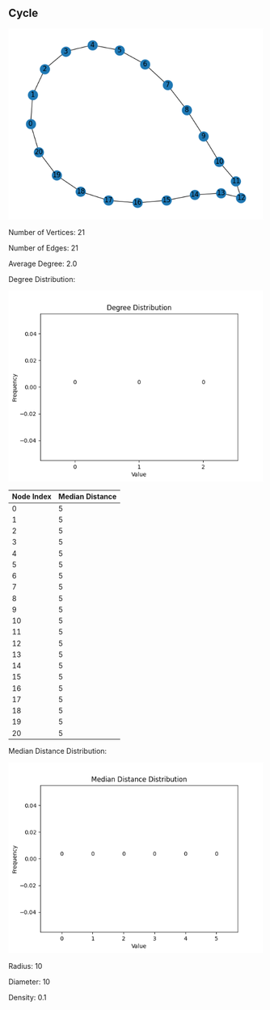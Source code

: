 ## Cycle

![Graph](Cycle\graph.png)

Number of Vertices: 21

Number of Edges: 21

Average Degree: 2.0

Degree Distribution:

![Degree Distribution Distribution](Cycle/degree_distribution_distribution.png)

| Node Index | Median Distance |
|------------|------------|
| 0 | 5 |
| 1 | 5 |
| 2 | 5 |
| 3 | 5 |
| 4 | 5 |
| 5 | 5 |
| 6 | 5 |
| 7 | 5 |
| 8 | 5 |
| 9 | 5 |
| 10 | 5 |
| 11 | 5 |
| 12 | 5 |
| 13 | 5 |
| 14 | 5 |
| 15 | 5 |
| 16 | 5 |
| 17 | 5 |
| 18 | 5 |
| 19 | 5 |
| 20 | 5 |

Median Distance Distribution:

![Median Distance Distribution Distribution](Cycle/median_distance_distribution_distribution.png)

Radius: 10

Diameter: 10

Density: 0.1

